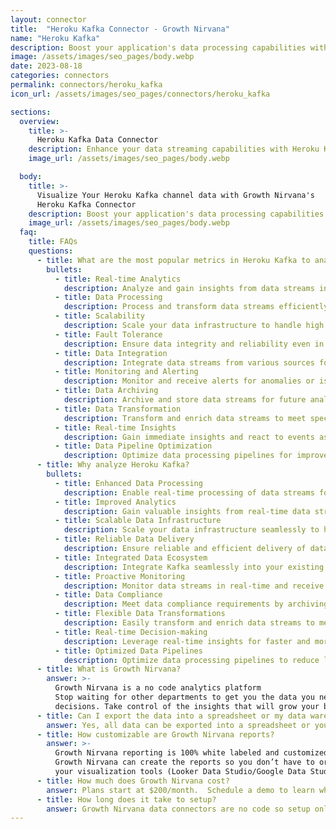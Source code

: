 ```yaml
---
layout: connector
title:  "Heroku Kafka Connector - Growth Nirvana"
name: "Heroku Kafka"
description: Boost your application's data processing capabilities with Heroku Kafka integration, enabling real-time streaming and analysis of data.
image: /assets/images/seo_pages/body.webp
date: 2023-08-18
categories: connectors
permalink: connectors/heroku_kafka
icon_url: /assets/images/seo_pages/connectors/heroku_kafka

sections:
  overview:
    title: >-
      Heroku Kafka Data Connector
    description: Enhance your data streaming capabilities with Heroku Kafka integration. Seamlessly integrate Kafka into your applications and unlock powerful insights from real-time streaming data.
    image_url: /assets/images/seo_pages/body.webp

  body:
    title: >-
      Visualize Your Heroku Kafka channel data with Growth Nirvana's
      Heroku Kafka Connector
    description: Boost your application's data processing capabilities with Heroku Kafka integration, enabling real-time streaming and analysis of data.
    image_url: /assets/images/seo_pages/body.webp
  faq:
    title: FAQs
    questions:
      - title: What are the most popular metrics in Heroku Kafka to analyze?
        bullets:
          - title: Real-time Analytics
            description: Analyze and gain insights from data streams in real-time.
          - title: Data Processing
            description: Process and transform data streams efficiently.
          - title: Scalability
            description: Scale your data infrastructure to handle high volumes of streaming data.
          - title: Fault Tolerance
            description: Ensure data integrity and reliability even in the presence of failures.
          - title: Data Integration
            description: Integrate data streams from various sources for analysis and processing.
          - title: Monitoring and Alerting
            description: Monitor and receive alerts for anomalies or issues in data streams.
          - title: Data Archiving
            description: Archive and store data streams for future analysis and compliance.
          - title: Data Transformation
            description: Transform and enrich data streams to meet specific business needs.
          - title: Real-time Insights
            description: Gain immediate insights and react to events as they happen.
          - title: Data Pipeline Optimization
            description: Optimize data processing pipelines for improved performance and efficiency.
      - title: Why analyze Heroku Kafka?
        bullets:
          - title: Enhanced Data Processing
            description: Enable real-time processing of data streams for faster insights.
          - title: Improved Analytics
            description: Gain valuable insights from real-time data streams for better decision-making.
          - title: Scalable Data Infrastructure
            description: Scale your data infrastructure seamlessly to handle growing data volumes.
          - title: Reliable Data Delivery
            description: Ensure reliable and efficient delivery of data streams to downstream systems.
          - title: Integrated Data Ecosystem
            description: Integrate Kafka seamlessly into your existing data ecosystem.
          - title: Proactive Monitoring
            description: Monitor data streams in real-time and receive proactive alerts for issues.
          - title: Data Compliance
            description: Meet data compliance requirements by archiving and storing data streams.
          - title: Flexible Data Transformations
            description: Easily transform and enrich data streams to meet specific business needs.
          - title: Real-time Decision-making
            description: Leverage real-time insights for faster and more informed decision-making.
          - title: Optimized Data Pipelines
            description: Optimize data processing pipelines to reduce latency and improve efficiency.
      - title: What is Growth Nirvana?
        answer: >-
          Growth Nirvana is a no code analytics platform 
          Stop waiting for other departments to get you the data you need to make critical business 
          decisions. Take control of the insights that will grow your business.
      - title: Can I export the data into a spreadsheet or my data warehouse?
        answer: Yes, all data can be exported into a spreadsheet or your data warehouse (Google BigQuery, AWS, Snowflake, Azure, etc)
      - title: How customizable are Growth Nirvana reports?
        answer: >-
          Growth Nirvana reporting is 100% white labeled and customized to your specifications.
          Growth Nirvana can create the reports so you don’t have to or you can connect
          your visualization tools (Looker Data Studio/Google Data Studio, Tableau, PowerBI, etc) to Growth Nirvana.
      - title: How much does Growth Nirvana cost?
        answer: Plans start at $200/month.  Schedule a demo to learn what plan is best for you.
      - title: How long does it take to setup?
        answer: Growth Nirvana data connectors are no code so setup only requires a few clicks.
---
```

